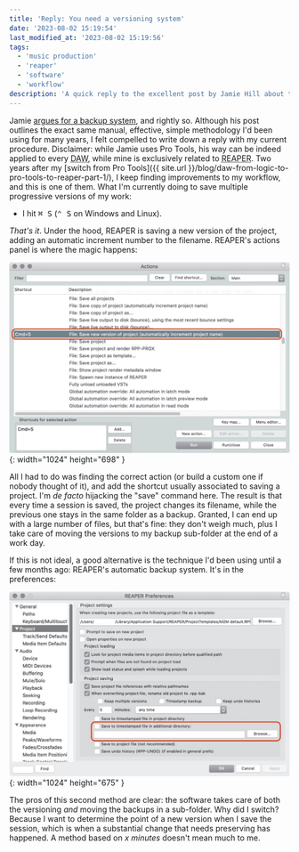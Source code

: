 ```yaml
---
title: 'Reply: You need a versioning system'
date: '2023-08-02 15:19:54'
last_modified_at: '2023-08-02 15:19:56'
tags:
  - 'music production'
  - 'reaper'
  - 'software'
  - 'workflow'
description: 'A quick reply to the excellent post by Jamie Hill about the need of a strict versioning system for people who work in music (on the computer).'
---
```

Jamie [argues for a backup system](https://jamieslist.deptofenergymgmt.com/p/you-need-a-versioning-system), and rightly so. Although his post outlines the exact same manual, effective, simple methodology I'd been using for many years, I felt compelled to write down a reply with my current procedure. Disclaimer: while Jamie uses Pro Tools, his way can be indeed applied to every <abbr title="Digital Audio Workstation">DAW</abbr>, while mine is exclusively related to <abbr title="Rapid Environment for Audio Production, Engineering and Recording">REAPER</abbr>. Two years after my [switch from Pro Tools]({{ site.url }}/blog/daw-from-logic-to-pro-tools-to-reaper-part-1/), I keep finding improvements to my workflow, and this is one of them. What I'm currently doing to save multiple progressive versions of my work: 

- I hit <kbd>⌘&nbsp;S</kbd> (<kbd>⌃&nbsp;S</kbd> on Windows and Linux). 

_That's it_. Under the hood, REAPER is saving a new version of the project, adding an automatic increment number to the filename. REAPER's actions panel is where the magic happens:

![alt-tag](/assets/images/reaper-saveasnewproject.png){: width="1024" height="698" }

All I had to do was finding the correct action (or build a custom one if nobody thought of it), and add the shortcut usually associated to saving a project. I'm _de facto_ hijacking the "save" command here. The result is that every time a session is saved, the project changes its filename, while the previous one stays in the same folder as a backup. Granted, I can end up with a large number of files, but that's fine: they don't weigh much, plus I take care of moving the versions to my backup sub-folder at the end of a work day.

If this is not ideal, a good alternative is the technique I'd been using until a few months ago: REAPER's automatic backup system. It's in the preferences:

![alt-tag](/assets/images/reaper-projectsettings-backup.jpg){: width="1024" height="675" }

The pros of this second method are clear: the software takes care of both the versioning _and_ moving the backups in a sub-folder. Why did I switch? Because I want to determine the point of a new version when I save the session, which is when a substantial change that needs preserving has happened. A method based on _x minutes_ doesn't mean much to me.